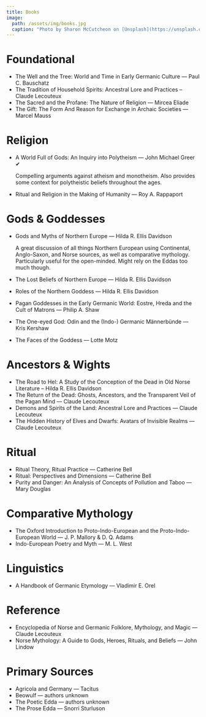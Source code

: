 ```yaml
---
title: Books
image:
  path: /assets/img/books.jpg
  caption: "Photo by Sharon McCutcheon on [Unsplash](https://unsplash.com)"
---
```


# Foundational
* The Well and the Tree: World and Time in Early Germanic Culture — Paul C. Bauschatz
* The Tradition of Household Spirits: Ancestral Lore and Practices – Claude Lecouteux
* The Sacred and the Profane: The Nature of Religion — Mircea Eliade
* The Gift: The Form And Reason for Exchange in Archaic Societies — Marcel Mauss

# Religion
* A World Full of Gods: An Inquiry into Polytheism — John Michael Greer ✔

  Compelling arguments against atheism and monotheism. Also provides some
  context for polytheistic beliefs throughout the ages.

* Ritual and Religion in the Making of Humanity — Roy A. Rappaport

# Gods & Goddesses
* Gods and Myths of Northern Europe — Hilda R. Ellis Davidson

  A great discussion of all things Northern European using Continental,
  Anglo-Saxon, and Norse sources, as well as comparative mythology.
  Particularly useful for the open-minded. Might rely on the Eddas too much
  though.

* The Lost Beliefs of Northern Europe — Hilda R. Ellis Davidson
* Roles of the Northern Goddess — Hilda R. Ellis Davidson
* Pagan Goddesses in the Early Germanic World: Eostre, Hreda and the Cult of
  Matrons — Philip A. Shaw
* The One-eyed God: Odin and the (Indo-) Germanic Männerbünde — Kris Kershaw
* The Faces of the Goddess — Lotte Motz

# Ancestors & Wights
* The Road to Hel: A Study of the Conception of the Dead in Old Norse Literature – Hilda R. Ellis Davidson
* The Return of the Dead: Ghosts, Ancestors, and the Transparent Veil of the Pagan Mind — Claude Lecouteux
* Demons and Spirits of the Land: Ancestral Lore and Practices — Claude Lecouteux
* The Hidden History of Elves and Dwarfs: Avatars of Invisible Realms — Claude Lecouteux

# Ritual
* Ritual Theory, Ritual Practice — Catherine Bell
* Ritual: Perspectives and Dimensions — Catherine Bell
* Purity and Danger: An Analysis of Concepts of Pollution and Taboo — Mary Douglas

# Comparative Mythology
* The Oxford Introduction to Proto-Indo-European and the Proto-Indo-European World — J. P. Mallory & D. Q. Adams
* Indo-European Poetry and Myth — M. L. West

# Linguistics
* A Handbook of Germanic Etymology — Vladimir E. Orel

# Reference
* Encyclopedia of Norse and Germanic Folklore, Mythology, and Magic — Claude Lecouteux
* Norse Mythology: A Guide to Gods, Heroes, Rituals, and Beliefs — John Lindow

# Primary Sources
* Agricola and Germany — Tacitus
* Beowulf — authors unknown
* The Poetic Edda — authors unknown
* The Prose Edda — Snorri Sturluson
